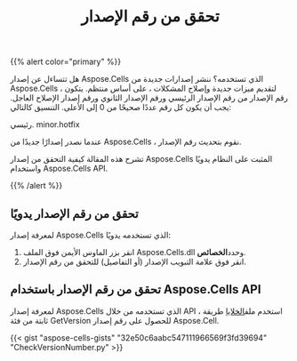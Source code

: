 ﻿---
title: تحقق من رقم الإصدار
type: docs
weight: 80
url: /ar/python-java/check-version-number/
---
{{% alert color="primary" %}}

هل تتساءل عن إصدار Aspose.Cells الذي تستخدمه؟ ننشر إصدارات جديدة من Aspose.Cells ، لتقديم ميزات جديدة وإصلاح المشكلات ، على أساس منتظم. يتكون رقم الإصدار من رقم الإصدار الرئيسي ورقم الإصدار الثانوي ورقم إصدار الإصلاح العاجل. يجب أن يكون كل رقم عددًا صحيحًا من 0 إلى الأعلى. التنسيق كالتالي:

رئيسي. minor.hotfix

عندما نصدر إصدارًا جديدًا من Aspose.Cells ، نقوم بتحديث رقم الإصدار.

تشرح هذه المقالة كيفية التحقق من إصدار Aspose.Cells المثبت على النظام يدويًا واستخدام Aspose.Cells API.

{{% /alert %}}

## **تحقق من رقم الإصدار يدويًا**

لمعرفة إصدار Aspose.Cells الذي تستخدمه يدويًا:

1.  انقر بزر الماوس الأيمن فوق الملف Aspose.Cells.dll وحدد**الخصائص**.
1. انقر فوق علامة التبويب الإصدار (أو التفاصيل) للتحقق من رقم الإصدار.

## **تحقق من رقم الإصدار باستخدام Aspose.Cells API**

 لمعرفة إصدار Aspose.Cells الذي تستخدمه من خلال API ، استخدم ملف[الخلايا](https://reference.aspose.com/cells/python-java/asposecells.api/cellshelper) طريقة ثابتة من فئة GetVersion للحصول على رقم إصدار Aspose.Cell.

{{< gist "aspose-cells-gists" "32e50c6aabc547111966569f3fd39694" "CheckVersionNumber.py" >}}
